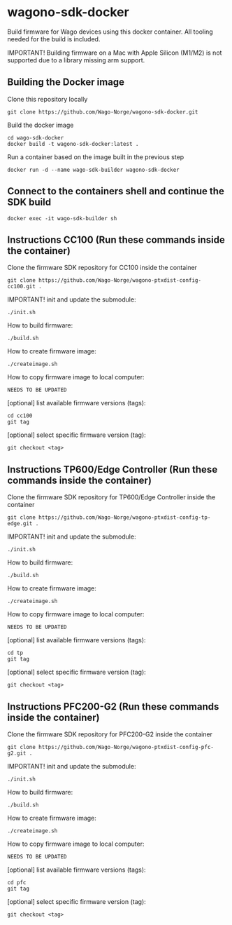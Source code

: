 # wagono-sdk-docker
Build firmware for Wago devices using this docker container. All tooling needed for the build is included.

IMPORTANT! Building firmware on a Mac with Apple Silicon (M1/M2) is not supported due to a library missing arm support.

## Building the Docker image

Clone this repository locally
```
git clone https://github.com/Wago-Norge/wagono-sdk-docker.git
```

Build the docker image
```
cd wago-sdk-docker
docker build -t wagono-sdk-docker:latest .
```

Run a container based on the image built in the previous step
```
docker run -d --name wago-sdk-builder wagono-sdk-docker
```
## Connect to the containers shell and continue the SDK build
```
docker exec -it wago-sdk-builder sh
```

## Instructions CC100 (Run these commands inside the container)

Clone the firmware SDK repository for CC100 inside the container
```
git clone https://github.com/Wago-Norge/wagono-ptxdist-config-cc100.git .
```

IMPORTANT! init and update the submodule:
```
./init.sh
```

How to build firmware:
```
./build.sh
```

How to create firmware image:
```
./createimage.sh
```

How to copy firmware image to local computer:
```
NEEDS TO BE UPDATED
```

[optional] list available firmware versions (tags):
```
cd cc100
git tag
```

[optional] select specific firmware version (tag):
```
git checkout <tag>
```

## Instructions TP600/Edge Controller (Run these commands inside the container)

Clone the firmware SDK repository for TP600/Edge Controller inside the container
```
git clone https://github.com/Wago-Norge/wagono-ptxdist-config-tp-edge.git .
```

IMPORTANT! init and update the submodule:
```
./init.sh
```

How to build firmware:
```
./build.sh
```

How to create firmware image:
```
./createimage.sh
```

How to copy firmware image to local computer:
```
NEEDS TO BE UPDATED
```

[optional] list available firmware versions (tags):
```
cd tp
git tag
```

[optional] select specific firmware version (tag):
```
git checkout <tag>
```


## Instructions PFC200-G2 (Run these commands inside the container)

Clone the firmware SDK repository for PFC200-G2 inside the container
```
git clone https://github.com/Wago-Norge/wagono-ptxdist-config-pfc-g2.git .
```

IMPORTANT! init and update the submodule:
```
./init.sh
```

How to build firmware:
```
./build.sh
```

How to create firmware image:
```
./createimage.sh
```

How to copy firmware image to local computer:
```
NEEDS TO BE UPDATED
```

[optional] list available firmware versions (tags):
```
cd pfc
git tag
```

[optional] select specific firmware version (tag):
```
git checkout <tag>
```
